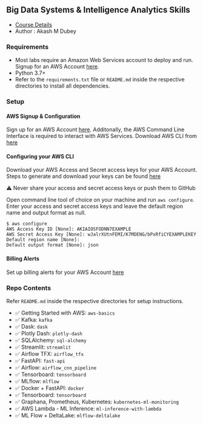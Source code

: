 ## Big Data Systems & Intelligence Analytics Skills

- [Course Details](https://wl11gp.neu.edu/udcprod8/bwckctlg.p_disp_course_detail?cat_term_in=201830&subj_code_in=CSYE&crse_numb_in=7245)
- Author : Akash M Dubey 

### Requirements

- Most labs require an Amazon Web Services account to deploy and run. Signup for an AWS Account [here](https://portal.aws.amazon.com/billing/signup#/start).
- Python 3.7+
- Refer to the `requirements.txt` file or `README.md` inside the respective directories to install all dependencies.



### Setup

#### AWS Signup & Configuration 

Sign up for an AWS Account [here](https://portal.aws.amazon.com/billing/signup#/start). Additonally, the AWS Command Line Interface is required to interact with AWS Services. Download AWS CLI from [here](https://docs.aws.amazon.com/cli/latest/userguide/cli-chap-install.html)


#### Configuring your AWS CLI 

Download your AWS Access and Secret access keys for your AWS Account. Steps to generate and download your keys can be found [here](https://docs.amazonaws.cn/en_us/IAM/latest/UserGuide/id_credentials_access-keys.html) 


:warning:  Never share your access and secret access keys or push them to GitHub <br/>


Open command line tool of choice on your machine and run `aws configure`. Enter your access and secret access keys and leave the default region name and output format as null. 

```
$ aws configure
AWS Access Key ID [None]: AKIAIOSFODNN7EXAMPLE
AWS Secret Access Key [None]: wJalrXUtnFEMI/K7MDENG/bPxRfiCYEXAMPLEKEY
Default region name [None]: 
Default output format [None]: json
```


#### Billing Alerts

Set up billing alerts for your AWS Account [here](https://docs.aws.amazon.com/AmazonCloudWatch/latest/monitoring/monitor_estimated_charges_with_cloudwatch.html)



### Repo Contents

Refer `README.md` inside the respective directories for setup instructions.

- :white_check_mark: Getting Started with AWS: `aws-basics`
- :white_check_mark: Kafka: `kafka`
- :white_check_mark: Dask: `dask`
- :white_check_mark: Plotly Dash: `plotly-dash`
- :white_check_mark: SQLAlchemy: `sql-alchemy`
- :white_check_mark: Streamlit: `streamlit`
- :white_check_mark: Airflow TFX: `airflow_tfx`
- :white_check_mark: FastAPI: `fast-api`
- :white_check_mark: Airflow: `airflow_cnn_pipeline`
- :white_check_mark: Tensorboard: `tensorboard`
- :white_check_mark: MLflow: `mlflow`
- :white_check_mark: Docker + FastAPI: `docker`
- :white_check_mark: Tensorboard: `tensorboard`
- :white_check_mark: Graphana, Prometheus, Kubernetes: `kubernetes-ml-monitoring`
- :white_check_mark: AWS Lambda - ML Inference: `ml-inference-with-lambda`
- :white_check_mark: ML Flow + DeltaLake: `mlflow-deltalake`


